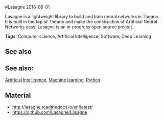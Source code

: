 
#Lasagne
2016-06-01

Lasagne is a lightweight library to build and train neural networks in Theano. It is built in the top of Theano and make the construction of Artificial Neural Networks easy. Lasagne is an in-progress open source project.

***Tags***: Computer science, Artificial Intelligence, Software, Deep Learning

## See also
## See also:
[Artificial Intelligence](/artificial_intelligence), [Machine learning](/machine_learning), [Python](/python)
## Material
* http://lasagne.readthedocs.io/en/latest/
* https://github.com/Lasagne/Lasagne


